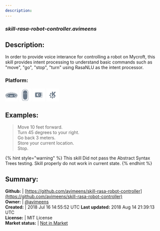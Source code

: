 ```yaml
---
description: 
---
```


### _skill-rasa-robot-controller.avimeens_  
## Description:  
In order to provide voice interance for controlling a robot on Mycroft, this skill provides intent processing to understand basic commands such as "move", "go", "stop", "turn" using RasaNLU as the intent processor.  
### Platform:  
 ![Mark I](../.gitbook/assets/mark-1-icon.png)  ![Mark II](../.gitbook/assets/mark-2-icon.png)  ![Picroft](../.gitbook/assets/picroft-icon.png)  ![plasmoid](../.gitbook/assets/kde.png)   
  
## Examples:  
> Move 10 feet forward.  
> Turn 45 degrees to your right.  
> Go back 3 meters.  
> Store your current location.  
> Stop.  
  
{% hint style="warning" %}
This skill Did not pass the Abstract Syntax Trees testing. Skill properly do not work in current state.
{% endhint %}
  
## Summary:  
**Github:** | [https://github.com/avimeens/skill-rasa-robot-controller](https://github.com/avimeens/skill-rasa-robot-controller)  
**Owner:** | [@avimeens](https://github.com/avimeens)  
**Created:** | 2018 Jul 16 14:55:52 UTC  **Last updated:** 2018 Aug 14 21:39:13 UTC  
**License:** | MIT License  
**Market status:** | [Not in Market](https://market.mycroft.ai/skill/)  
